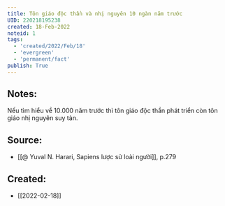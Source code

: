 ```yaml
---
title: Tôn giáo độc thần và nhị nguyên 10 ngàn năm trước
UID: 220218195238
created: 18-Feb-2022
noteid: 1
tags:
  - 'created/2022/Feb/18'
  - 'evergreen'
  - 'permanent/fact'
publish: True
---
```

## Notes:
Nếu tìm hiểu về 10.000 năm trước thì tôn giáo độc thần phát triển còn tôn giáo nhị nguyên suy tàn.

## Source:
- [[@ Yuval N. Harari, Sapiens lược sử loài người]], p.279



## Created:
- [[2022-02-18]]
